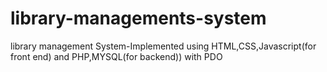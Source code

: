 # library-managements-system
library management System-Implemented using HTML,CSS,Javascript(for front end) and PHP,MYSQL(for backend)) with PDO
